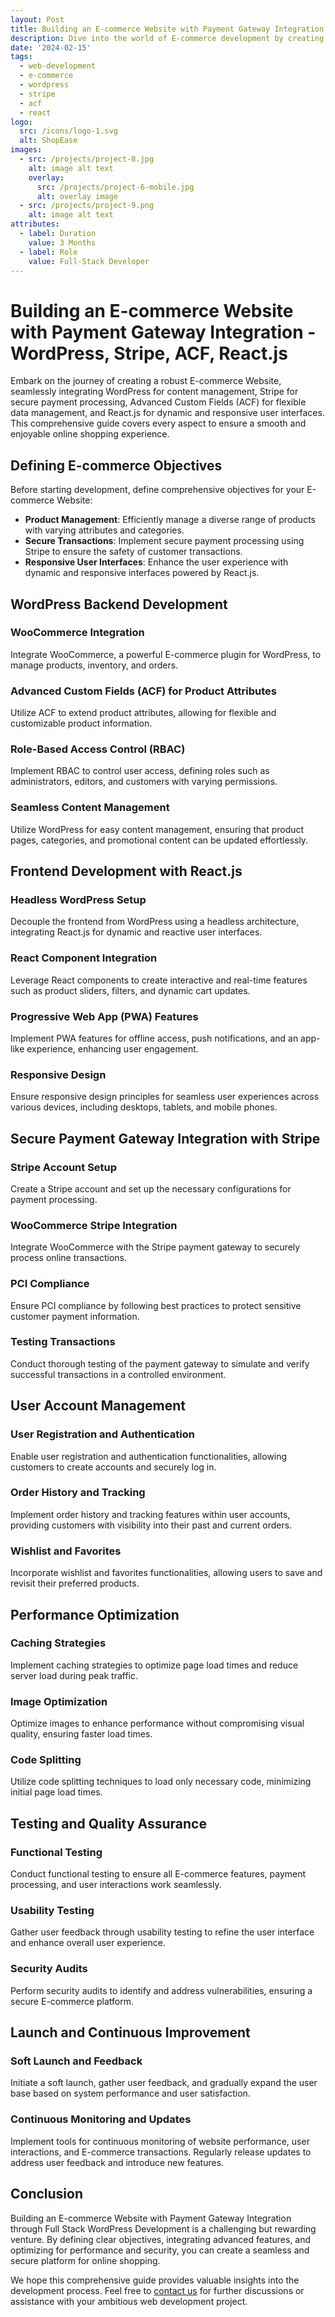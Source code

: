 ```yaml
---
layout: Post
title: Building an E-commerce Website with Payment Gateway Integration - WordPress, Stripe, ACF, React.js
description: Dive into the world of E-commerce development by creating a powerful and seamless online store. Learn how to integrate WordPress, Stripe for payment processing, Advanced Custom Fields (ACF) for content management, and React.js for dynamic and responsive user interfaces.
date: '2024-02-15'
tags:
  - web-development
  - e-commerce
  - wordpress
  - stripe
  - acf
  - react
logo:
  src: /icons/logo-1.svg
  alt: ShopEase
images:
  - src: /projects/project-8.jpg
    alt: image alt text
    overlay:
      src: /projects/project-6-mobile.jpg
      alt: overlay image
  - src: /projects/project-9.png
    alt: image alt text
attributes:
  - label: Duration
    value: 3 Months
  - label: Role
    value: Full-Stack Developer
---
```


# Building an E-commerce Website with Payment Gateway Integration - WordPress, Stripe, ACF, React.js

Embark on the journey of creating a robust E-commerce Website, seamlessly integrating WordPress for content management, Stripe for secure payment processing, Advanced Custom Fields (ACF) for flexible data management, and React.js for dynamic and responsive user interfaces. This comprehensive guide covers every aspect to ensure a smooth and enjoyable online shopping experience.

## Defining E-commerce Objectives

Before starting development, define comprehensive objectives for your E-commerce Website:

- **Product Management**: Efficiently manage a diverse range of products with varying attributes and categories.
- **Secure Transactions**: Implement secure payment processing using Stripe to ensure the safety of customer transactions.
- **Responsive User Interfaces**: Enhance the user experience with dynamic and responsive interfaces powered by React.js.

## WordPress Backend Development

### WooCommerce Integration

Integrate WooCommerce, a powerful E-commerce plugin for WordPress, to manage products, inventory, and orders.

### Advanced Custom Fields (ACF) for Product Attributes

Utilize ACF to extend product attributes, allowing for flexible and customizable product information.

### Role-Based Access Control (RBAC)

Implement RBAC to control user access, defining roles such as administrators, editors, and customers with varying permissions.

### Seamless Content Management

Utilize WordPress for easy content management, ensuring that product pages, categories, and promotional content can be updated effortlessly.

## Frontend Development with React.js

### Headless WordPress Setup

Decouple the frontend from WordPress using a headless architecture, integrating React.js for dynamic and reactive user interfaces.

### React Component Integration

Leverage React components to create interactive and real-time features such as product sliders, filters, and dynamic cart updates.

### Progressive Web App (PWA) Features

Implement PWA features for offline access, push notifications, and an app-like experience, enhancing user engagement.

### Responsive Design

Ensure responsive design principles for seamless user experiences across various devices, including desktops, tablets, and mobile phones.

## Secure Payment Gateway Integration with Stripe

### Stripe Account Setup

Create a Stripe account and set up the necessary configurations for payment processing.

### WooCommerce Stripe Integration

Integrate WooCommerce with the Stripe payment gateway to securely process online transactions.

### PCI Compliance

Ensure PCI compliance by following best practices to protect sensitive customer payment information.

### Testing Transactions

Conduct thorough testing of the payment gateway to simulate and verify successful transactions in a controlled environment.

## User Account Management

### User Registration and Authentication

Enable user registration and authentication functionalities, allowing customers to create accounts and securely log in.

### Order History and Tracking

Implement order history and tracking features within user accounts, providing customers with visibility into their past and current orders.

### Wishlist and Favorites

Incorporate wishlist and favorites functionalities, allowing users to save and revisit their preferred products.

## Performance Optimization

### Caching Strategies

Implement caching strategies to optimize page load times and reduce server load during peak traffic.

### Image Optimization

Optimize images to enhance performance without compromising visual quality, ensuring faster load times.

### Code Splitting

Utilize code splitting techniques to load only necessary code, minimizing initial page load times.

## Testing and Quality Assurance

### Functional Testing

Conduct functional testing to ensure all E-commerce features, payment processing, and user interactions work seamlessly.

### Usability Testing

Gather user feedback through usability testing to refine the user interface and enhance overall user experience.

### Security Audits

Perform security audits to identify and address vulnerabilities, ensuring a secure E-commerce platform.

## Launch and Continuous Improvement

### Soft Launch and Feedback

Initiate a soft launch, gather user feedback, and gradually expand the user base based on system performance and user satisfaction.

### Continuous Monitoring and Updates

Implement tools for continuous monitoring of website performance, user interactions, and E-commerce transactions. Regularly release updates to address user feedback and introduce new features.

## Conclusion

Building an E-commerce Website with Payment Gateway Integration through Full Stack WordPress Development is a challenging but rewarding venture. By defining clear objectives, integrating advanced features, and optimizing for performance and security, you can create a seamless and secure platform for online shopping.

We hope this comprehensive guide provides valuable insights into the development process. Feel free to [contact us](mailto:addictedarun4@gmail.com) for further discussions or assistance with your ambitious web development project.
